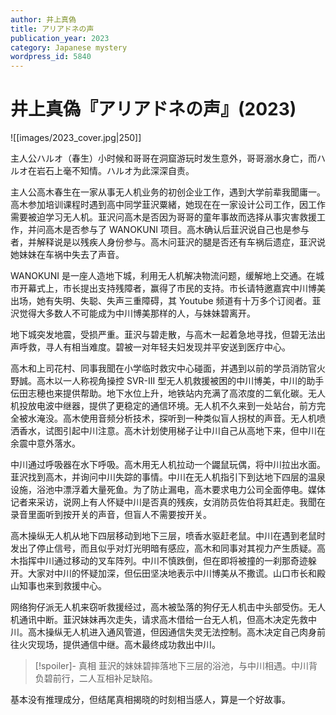 ```yaml
---
author: 井上真偽
title: アリアドネの声
publication_year: 2023
category: Japanese mystery
wordpress_id: 5840
---
```


# 井上真偽『アリアドネの声』(2023)

![[images/2023_cover.jpg|250]]

主人公ハルオ（春生）小时候和哥哥在洞窟游玩时发生意外，哥哥溺水身亡，而ハルオ在岩石上毫不知情。ハルオ为此深深自责。

主人公高木春生在一家从事无人机业务的初创企业工作，遇到大学前辈我聞庸一。高木参加培训课程时遇到高中同学韮沢粟緒，她现在在一家设计公司工作，因工作需要被迫学习无人机。韮沢问高木是否因为哥哥的童年事故而选择从事灾害救援工作，并问高木是否参与了 WANOKUNI 项目。高木确认后韮沢说自己也是参与者，并解释说是以残疾人身份参与。高木问韮沢的腿是否还有车祸后遗症，韮沢说她妹妹在车祸中失去了声音。

WANOKUNI 是一座人造地下城，利用无人机解决物流问题，缓解地上交通。在城市开幕式上，市长提出支持残障者，赢得了市民的支持。市长请特邀嘉宾中川博美出场，她有失明、失聪、失声三重障碍，其 Youtube 频道有十万多个订阅者。韮沢觉得大多数人不可能成为中川博美那样的人，与妹妹碧离开。

地下城突发地震，受损严重。韮沢与碧走散，与高木一起着急地寻找，但碧无法出声呼救，寻人有相当难度。碧被一对年轻夫妇发现并平安送到医疗中心。

高木和上司花村、同事我聞在小学临时救灾中心碰面，并遇到以前的学员消防官火野誠。高木以一人称视角操控 SVR-III 型无人机救援被困的中川博美，中川的助手伝田志穂也来提供帮助。地下水位上升，地铁站内充满了高浓度的二氧化碳。无人机投放电波中继器，提供了更稳定的通信环境。无人机不久来到一处站台，前方完全被水淹没。高木使用音频分析技术，探听到一种类似盲人拐杖的声音。无人机喷洒香水，试图引起中川注意。高木计划使用梯子让中川自己从高地下来，但中川在余震中意外落水。

中川通过呼吸器在水下呼吸。高木用无人机拉动一个鼹鼠玩偶，将中川拉出水面。韮沢找到高木，并询问中川失踪的事情。中川在无人机指引下到达地下四层的温泉设施，浴池中漂浮着大量死鱼。为了防止漏电，高木要求电力公司全面停电。媒体记者来采访，说网上有人怀疑中川是否真的残疾，女消防员佐伯将其赶走。我聞在录音里面听到按开关的声音，但盲人不需要按开关。

高木操纵无人机从地下四层移动到地下三层，喷香水驱赶老鼠。中川在遇到老鼠时发出了停止信号，而且似乎对灯光明暗有感应，高木和同事对其视力产生质疑。高木指挥中川通过移动的叉车阵列。中川不慎跌倒，但在即将被撞的一刹那奇迹躲开。大家对中川的怀疑加深，但伝田坚决地表示中川博美从不撒谎。山口市长和殿山知事也来到救援中心。

网络狗仔派无人机来窃听救援经过，高木被坠落的狗仔无人机击中头部受伤。无人机通讯中断。韮沢妹妹再次走失，请求高木借给一台无人机，但高木决定先救中川。高木操纵无人机进入通风管道，但因通信失灵无法控制。高木决定自己肉身前往火灾现场，提供通信中继。高木最终成功救出中川。

> [!spoiler]- 真相
> 韮沢的妹妹碧摔落地下三层的浴池，与中川相遇。中川背负碧前行，二人互相补足缺陷。

基本没有推理成分，但结尾真相揭晓的时刻相当感人，算是一个好故事。